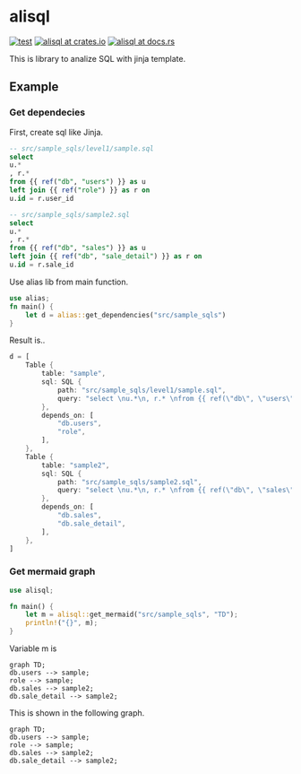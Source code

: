 # alisql
[![test](https://github.com/yujikawa/alisql/actions/workflows/test.yml/badge.svg)](https://github.com/yujikawa/alisql/actions/workflows/test.yml)
[![alisql at crates.io](https://img.shields.io/crates/v/alisql.svg)](https://crates.io/crates/alisql)
[![alisql at docs.rs](https://docs.rs/alisql/badge.svg)](https://docs.rs/alisql)

This is library to analize SQL with jinja template.

## Example
### Get dependecies
First, create sql like Jinja.

```sql
-- src/sample_sqls/level1/sample.sql
select 
u.*
, r.* 
from {{ ref("db", "users") }} as u
left join {{ ref("role") }} as r on
u.id = r.user_id
```

```sql
-- src/sample_sqls/sample2.sql
select 
u.*
, r.* 
from {{ ref("db", "sales") }} as u
left join {{ ref("db", "sale_detail") }} as r on
u.id = r.sale_id
```

Use alias lib from main function. 

```rust
use alias;
fn main() {
    let d = alias::get_dependencies("src/sample_sqls") 
}
```

Result is..

```rust
d = [
    Table {
        table: "sample",
        sql: SQL {
            path: "src/sample_sqls/level1/sample.sql",
            query: "select \nu.*\n, r.* \nfrom {{ ref(\"db\", \"users\") }} as u\nleft join {{ ref(\"role\") }} as r on\nu.id = r.user_id",
        },
        depends_on: [
            "db.users",
            "role",
        ],
    },
    Table {
        table: "sample2",
        sql: SQL {
            path: "src/sample_sqls/sample2.sql",
            query: "select \nu.*\n, r.* \nfrom {{ ref(\"db\", \"sales\") }} as u\nleft join {{ ref(\"db\", \"sale_detail\") }} as r on\nu.id = r.sale_id",
        },
        depends_on: [
            "db.sales",
            "db.sale_detail",
        ],
    },
]
```

### Get mermaid graph
```rust
use alisql;

fn main() {
    let m = alisql::get_mermaid("src/sample_sqls", "TD");
    println!("{}", m);
}
```

Variable m is 

```
graph TD;
db.users --> sample;
role --> sample;
db.sales --> sample2;
db.sale_detail --> sample2;
```

This is shown in the following graph.

```mermaid
graph TD;
db.users --> sample;
role --> sample;
db.sales --> sample2;
db.sale_detail --> sample2;
```